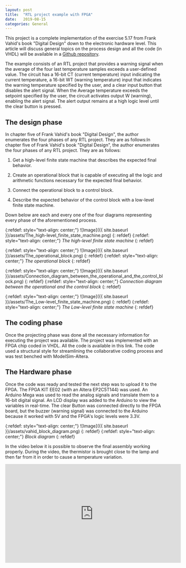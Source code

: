 ```yaml
---
layout: post
title:  "RTL project example with FPGA"
date:   2019-08-15 
categories: General
---
```


This project is a complete implementation of the exercise 5.17 from Frank Vahid's book "Digital Design" down to the electronic hardware level. This article will discuss general topics on the process design and all the code (in VHDL) will be available in a [Github repository](https://github.com/Capynetics/RTL-PROJECT-EXAMPLE).

The example consists of an RTL project that provides a warning signal when the average of the four last temperature samples exceeds a user-defined value. The circuit has a 16-bit CT (current temperature) input indicating the current temperature, a 16-bit WT (warning temperature) input that indicates the warning temperature specified by the user, and a clear input button that disables the alert signal. When the Average temperature exceeds the setpoint specified by the user, the circuit activates output W (warning), enabling the alert signal. The alert output remains at a high logic level until the clear button is pressed.

## The design phase

In chapter five of Frank Vahid's book "Digital Design", the author enumerates the four phases of any RTL project. They are as follows:In chapter five of Frank Vahid's book "Digital Design", the author enumerates the four phases of any RTL project. They are as follows:

1. Get a high-level finite state machine that describes the expected final behavior.

2. Create an operational block that is capable of executing all the logic and arithmetic functions necessary for the expected final behavior.

3. Connect the operational block to a control block.

4. Describe the expected behavior of the control block with a low-level finite state machine.

Down below are each and every one of the four diagrams representing every phase of the aforementioned process.

{:refdef: style="text-align: center;"}
![Image]({{ site.baseurl }}/assets/The_high-level_finite_state_machine.png)
{: refdef}
{:refdef: style="text-align: center;"}
*The high-level finite state machine*
{: refdef}

{:refdef: style="text-align: center;"}
![Image]({{ site.baseurl }}/assets/The_operational_block.png)
{: refdef}
{:refdef: style="text-align: center;"}
*The operational block*
{: refdef}

{:refdef: style="text-align: center;"}
![Image]({{ site.baseurl }}/assets/Connection_diagram_between_the_operational_and_the_control_block.png)
{: refdef}
{:refdef: style="text-align: center;"}
*Connection diagram between the operational and the control block*
{: refdef}

{:refdef: style="text-align: center;"}
![Image]({{ site.baseurl }}/assets/The_Low-level_finite_state_machine.png)
{: refdef}
{:refdef: style="text-align: center;"}
*The Low-level finite state machine*
{: refdef}

## The coding phase

Once the projecting phase was done all the necessary information for executing the project was available. The project was implemented with an FPGA chip coded in VHDL. All the code is available in this link. The code used a structural style for streamlining the collaborative coding process and was test benched with ModelSim-Altera.

## The Hardware phase

Once the code was ready and tested the next step was to upload it to the FPGA. The FPGA KIT EE02 (with an Altera EP2C5T144) was used. An Arduino Mega was used to read the analog signals and translate them to a 16-bit digital signal. An LCD display was added to the Arduino to view the variables in real-time. The clear Button was connected directly to the FPGA board, but the buzzer (warning signal) was connected to the Arduino because it worked with 5V and the FPGA's logic levels were 3.3V.

{:refdef: style="text-align: center;"}
![Image]({{ site.baseurl }}/assets/vahid_block_diagram.png)
{: refdef}
{:refdef: style="text-align: center;"}
*Block diagram*
{: refdef}

In the video below it is possible to observe the final assembly working properly. During the video, the thermistor is brought close to the lamp and then far from it in order to cause a temperature variation.

<div style="text-align: center;">
  <iframe
    width="560"
    height="315"
    src="https://www.youtube.com/embed/YGJSqMRjbJk"
    title="YouTube video player"
    frameborder="0"
    allow="accelerometer; autoplay; clipboard-write; encrypted-media; gyroscope; picture-in-picture; web-share"
    referrerpolicy="strict-origin-when-cross-origin"
    allowfullscreen>
  </iframe>
</div>